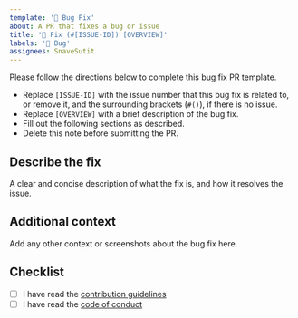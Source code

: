 ```yaml
---
template: '🐛 Bug Fix'
about: A PR that fixes a bug or issue
title: '🐛 Fix (#[ISSUE-ID]) [OVERVIEW]'
labels: '🐛 Bug'
assignees: SnaveSutit
---
```


Please follow the directions below to complete this bug fix PR template.

-   Replace `[ISSUE-ID]` with the issue number that this bug fix is related to, or remove it, and the surrounding brackets (`#()`), if there is no issue.
-   Replace `[OVERVIEW]` with a brief description of the bug fix.
-   Fill out the following sections as described.
-   Delete this note before submitting the PR.

## Describe the fix

A clear and concise description of what the fix is, and how it resolves the issue.

## Additional context

Add any other context or screenshots about the bug fix here.

## Checklist

-   [ ] I have read the [contribution guidelines](/CONTRIBUTING.md)
-   [ ] I have read the [code of conduct](/CODE_OF_CONDUCT.md)
